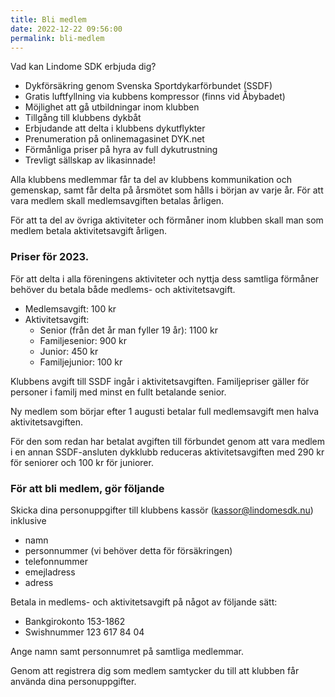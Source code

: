 ```yaml
---
title: Bli medlem
date: 2022-12-22 09:56:00
permalink: bli-medlem
---
```


Vad kan Lindome SDK erbjuda dig?

<!--Gratis inträde till Åbybadet lördageftermiddagar under träningssäsongen.-->
<!--Åbybadet är stängt i väntan på renovering.-->
- Dykförsäkring genom Svenska Sportdykarförbundet (SSDF)
- Gratis luftfyllning via kubbens kompressor (finns vid Åbybadet)
- Möjlighet att gå utbildningar inom klubben
- Tillgång till klubbens dykbåt
- Erbjudande att delta i klubbens dykutflykter
- Prenumeration på onlinemagasinet DYK.net
- Förmånliga priser på hyra av full dykutrustning
- Trevligt sällskap av likasinnade!


Alla klubbens medlemmar får ta del av klubbens kommunikation och gemenskap, samt får delta på årsmötet som hålls i början av varje år. För att vara medlem skall medlemsavgiften betalas årligen.

För att ta del av övriga aktiviteter och förmåner inom klubben skall man som medlem betala aktivitetsavgift årligen.

### Priser för 2023.

För att delta i alla föreningens aktiviteter och nyttja dess samtliga förmåner behöver du betala både medlems- och aktivitetsavgift.

- Medlemsavgift: 100 kr
- Aktivitetsavgift:
    - Senior (från det år man fyller 19 år): 1100 kr
    - Familjesenior: 900 kr
    - Junior: 450 kr
    - Familjejunior: 100 kr

Klubbens avgift till SSDF ingår i aktivitetsavgiften. Familjepriser gäller för personer i familj med minst en fullt betalande senior.

Ny medlem som börjar efter 1 augusti betalar full medlemsavgift men halva aktivitetsavgiften.

För den som redan har betalat avgiften till förbundet genom att vara medlem i en annan SSDF-ansluten dykklubb reduceras aktivitetsavgiften med 290 kr för seniorer och 100 kr för juniorer.

### För att bli medlem, gör följande

Skicka dina personuppgifter till klubbens kassör (kassor@lindomesdk.nu) inklusive
- namn
- personnummer (vi behöver detta för försäkringen)
- telefonnummer
- emejladress
- adress

Betala in medlems- och aktivitetsavgift på något av följande sätt:
- Bankgirokonto 153-1862
- Swishnummer 123 617 84 04

Ange namn samt personnumret på samtliga medlemmar.

Genom att registrera dig som medlem samtycker du till att klubben får använda dina personuppgifter.